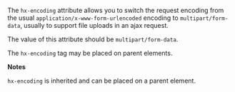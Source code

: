 The `hx-encoding` attribute allows you to switch the request encoding from the usual `application/x-www-form-urlencoded` encoding to `multipart/form-data`, usually to support file uploads in an ajax request.

The value of this attribute should be `multipart/form-data`.

The `hx-encoding` tag may be placed on parent elements.

**Notes**

`hx-encoding` is inherited and can be placed on a parent element.
